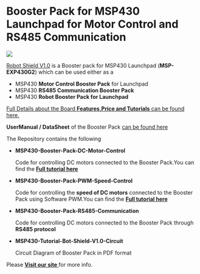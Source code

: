 # Booster Pack for MSP430 Launchpad for Motor Control and RS485 Communication

<img src = "http://www.xanthium.in/sites/default/files/site-images/product-page/Robot_shield_msp430_launchpad_620px.jpg" />

<a href = "http://xanthium.in/Robot-MotorControl-RS485-Shield-for-MSP430-Launchpad">Robot Shield V1.0</a> is a Booster pack for MSP430 Launchpad (**MSP-EXP430G2**) which can be used either as a

   - MSP430 **Motor Control Booster Pack** for Launchpad 
   - MSP430 **RS485 Communication Booster Pack** 
   - MSP430 **Robot Booster Pack for Launchpad**
  
<a href = "http://xanthium.in/Robot-MotorControl-RS485-Shield-for-MSP430-Launchpad"> Full Details about the Board **Features,Price and Tutorials** can be found here.</a>

**UserManual / DataSheet** of the Booster Pack <a href = "http://xanthium.in/usermanual-for-msp430-robot-booster-pack-v1-0">can be found here</a>



The Repository contains the following 

- **MSP430-Booster-Pack-DC-Motor-Control**

  Code for controlling DC motors connected to the Booster Pack.You can find the
  <a href ="http://xanthium.in/controlling-dc-motors-using-msp430-launchpad-and-l293d-robot-shield" > **Full tutorial here** </a> 

- **MSP430-Booster-Pack-PWM-Speed-Control**
  
  Code for controlling the **speed of DC motors** connected to the Booster Pack using Software PWM.You can find the
<a href ="http://xanthium.in/pwm-speed-control-motor-using-msp430-launchpad-and-l293d"> **Full tutorial here** </a>
 
- **MSP430-Booster-Pack-RS485-Communication**

  Code for controlling DC motors connected to the Booster Pack through **RS485 protocol** 
  
- **MSP430-Tutorial-Bot-Shield-V1.0-Circuit**
 
   Circuit Diagram of Booster Pack in PDF format 

Please <a href ="http://xanthium.in"> **Visit our site** </a> for more info.


